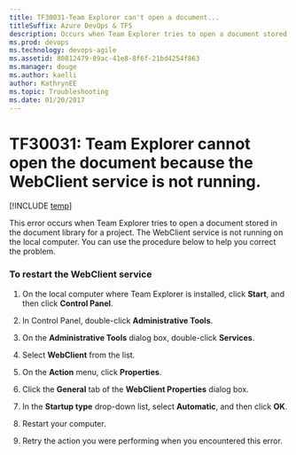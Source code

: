 ```yaml
---
title: TF30031-Team Explorer can't open a document... titleSuffix: Azure DevOps & TFS
description: Occurs when Team Explorer tries to open a document stored in the document library for a project.
ms.prod: devops
ms.technology: devops-agile
ms.assetid: 80812479-89ac-41e8-8f6f-21bd4254f863
ms.manager: douge
ms.author: kaelliauthor: KathrynEE
ms.topic: Troubleshooting
ms.date: 01/20/2017
---
```


# TF30031: Team Explorer cannot open the document because the WebClient service is not running.

[!INCLUDE [temp](../../_shared/version-vsts-tfs-all-versions.md)]

This error occurs when Team Explorer tries to open a document stored in the document library for a project. The WebClient service is not running on the local computer. You can use the procedure below to help you correct the problem.  
  
### To restart the WebClient service  
  
1.  On the local computer where Team Explorer is installed, click **Start**, and then click **Control Panel**.  
  
2.  In Control Panel, double-click **Administrative Tools**.  
  
3.  On the **Administrative Tools** dialog box, double-click **Services**.  
  
4.  Select **WebClient** from the list.  
  
5.  On the **Action** menu, click **Properties**.  
  
6.  Click the **General** tab of the **WebClient Properties** dialog box.  
  
7.  In the **Startup type** drop-down list, select **Automatic**, and then click **OK**.  
  
8.  Restart your computer.  
  
9. Retry the action you were performing when you encountered this error.